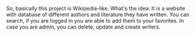 So, basically this project is Wikipedia-like.
What's the idea:
 It is a website with database of different authors and literature they have written. You can search, if you are logged in you are able to add them to your favorites. In case you are admin, you can delete, update and create writers.
 
